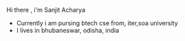 Hi there , i'm Sanjit Acharya
- Currently i am pursing btech cse from, iter,soa university
- I lives in bhubaneswar, odisha, india 
